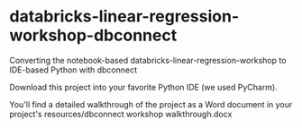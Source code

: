 # databricks-linear-regression-workshop-dbconnect
Converting the notebook-based databricks-linear-regression-workshop to IDE-based Python with dbconnect

Download this project into your favorite Python IDE (we used PyCharm).

You'll find a detailed walkthrough of the project as a Word document in your project's resources/dbconnect workshop walkthrough.docx
